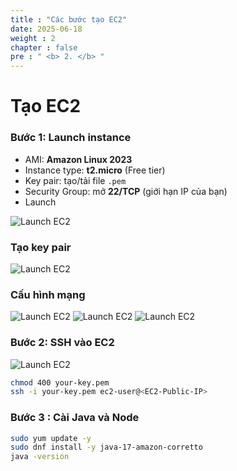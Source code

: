 ```yaml
---
title : "Các bước tạo EC2"
date: 2025-06-18
weight : 2 
chapter : false
pre : " <b> 2. </b> "
---
```


# Tạo EC2

### Bước 1: Launch instance
- AMI: **Amazon Linux 2023**
- Instance type: **t2.micro** (Free tier)
- Key pair: tạo/tải file `.pem`
- Security Group: mở **22/TCP** (giới hạn IP của bạn)
- Launch

![Launch EC2](github.io.workshop/images/ec2/001.png)


### Tạo key pair

![Launch EC2](github.io.workshop/images/ec2/002.png)

### Cấu hình mạng

![Launch EC2](github.io.workshop/images/ec2/003.png)
![Launch EC2](github.io.workshop/images/ec2/004.png)
![Launch EC2](github.io.workshop/images/ec2/005.png)


### Bước 2: SSH vào EC2

![Launch EC2](github.io.workshop/images/ec2/006.png)
```bash
chmod 400 your-key.pem
ssh -i your-key.pem ec2-user@<EC2-Public-IP>
```

### Bước 3 : Cài Java và Node
```bash
sudo yum update -y
sudo dnf install -y java-17-amazon-corretto
java -version
```